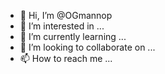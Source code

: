 - 👋 Hi, I’m @OGmannop
- 👀 I’m interested in ...
- 🌱 I’m currently learning ...
- 💞️ I’m looking to collaborate on ...
- 📫 How to reach me ...

<!---
OGmannop/OGmannop is a ✨ special ✨ repository because its `README.md` (this file) appears on your GitHub profile.
You can click the Preview link to take a look at your changes.
--->
